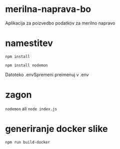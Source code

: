 # merilna-naprava-bo
Aplikacija za poizvedbo podatkov za merilno napravo

# namestitev
```npm install ```

```npm install nodemon```

Datoteko .envSpremeni preimenuj v .env

# zagon
```nodemon``` ali ```node index.js```

# generiranje docker slike
```npm run build-docker```
